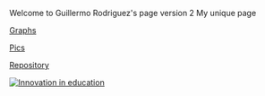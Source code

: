 Welcome to Guillermo Rodriguez's page version 2
My unique page

[Graphs](/graphs/index.md) 

[Pics](/pics/index.md) 

[Repository](https://github.com/grdrz/ctbasample)

[![Innovation in education](https://img.youtube.com/vi/_PtJBOs28tQ/0.jpg)](https://youtu.be/_PtJBOs28tQ)
